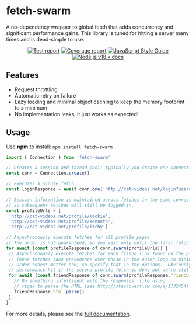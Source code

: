 # fetch-swarm

A no-dependency wrapper to global fetch that adds concurrency and significant performance gains. This library is tuned for hitting a server many times and is dead-simple to use.

<p align="center">
  <a href="https://htmlpreview.github.io/?https://raw.githubusercontent.com/ctheiss/fetch-swarm/main/build/tests/mochawesome.html"><img alt="Test report" src="https://raw.githubusercontent.com/ctheiss/fetch-swarm/main/build/tests.svg"></a>
  <a href="https://htmlpreview.github.io/?https://raw.githubusercontent.com/ctheiss/fetch-swarm/main/build/coverage/index.html"><img alt="Coverage report" src="https://raw.githubusercontent.com/ctheiss/fetch-swarm/main/build/coverage.svg"></a>
  <a href="https://standardjs.com"><img alt="JavaScript Style Guide" src="https://raw.githubusercontent.com/ctheiss/fetch-swarm/main/build/style.svg"></a>
  <a href="https://nodejs.org/dist/latest-v18.x/docs/api/globals.html#fetch"><img alt="Node.js v18.x docs" src="https://raw.githubusercontent.com/ctheiss/fetch-swarm/main/build/node.svg"></a>
</p>

## Features

*   Request throttling
*   Automatic retry on failure
*   Lazy loading and minimal object caching to keep the memory footprint to a minimum
*   No implementation leaks, it just works as expected!

## Usage

Use **npm** to install: `npm install fetch-swarm`

```js
import { Connection } from 'fetch-swarm'

// Creates a session and thread pool; typically you create one connection for each server you're hitting.
const conn = Connection.create()

// Executes a single fetch
const loginResponse = await conn.one('http://cat-videos.net/login?user=fanatic&password=c4tl0v3r')

// Session information is maintained across fetches in the same connection,
// so subsequent fetches will still be logged-in.
const profileUrls = [
 'http://cat-videos.net/profile/mookie',
 'http://cat-videos.net/profile/kenneth',
 'http://cat-videos.net/profile/itchy']

// Asynchronously execute fetches for all profile pages.
// The order is not guaranteed, so you wait only until the first fetch is complete.
for await (const profileResponse of conn.swarm(profileUrls)) {
 // Asynchronously execute fetches for each friend link found on the profile pages.
 // These fetches take precedence over those in the outer loop to minimize overall waiting.
 // Order *does* matter now, so specify that in the options.  Obviously, there may be a small
 // performance hit if the second profile fetch is done but we're still waiting on the first.
 for await (const friendResponse of conn.swarm(profileResponse.friendUrls, { ordered: true })) {
   // Do something intelligent with the responses, like using
   // regex to parse the HTML (see http://stackoverflow.com/a/1732454)
   friendResponse.html.parse()
 }
}
```

For more details, please see the <a href="https://htmlpreview.github.io/?https://raw.githubusercontent.com/ctheiss/fetch-swarm/main/build/docs/index.html">full documentation</a>.
